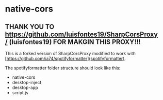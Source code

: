 ﻿# native-cors

## THANK YOU TO https://github.com/luisfontes19/SharpCorsProxy/ (luisfontes19) FOR MAKGIN  THIS PROXY!!!  

This is a forked version of SharpCorsProxy modified to work with [https://github.com/ia74/spotifyformatter](spotifyformatter).

The spotifyformatter folder structure should look like this:

- native-cors
- desktop-inject
- desktop-app
- script.js